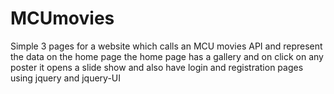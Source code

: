 # MCUmovies
Simple 3 pages for a website 
which calls an MCU movies API and represent the data on the home page 
the home page has a gallery and on click on any poster it opens a slide show
and also have login and registration pages using jquery and jquery-UI
